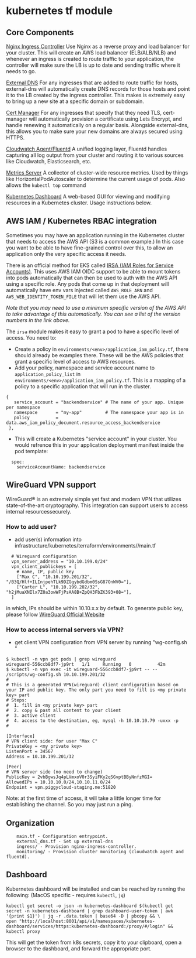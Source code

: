# kubernetes tf module

## Core Components

[Nginx Ingress Controller](https://github.com/kubernetes/ingress-nginx/)
Use Nginx as a reverse proxy and load balancer for your cluster. This will create an AWS load balancer (ELB/ALB/NLB) and whenever an ingress is created to route traffic to your application, the controller will make sure the LB is up to date and sending traffic where it needs to go.

[External DNS](https://github.com/kubernetes-sigs/external-dns)
For any ingresses that are added to route traffic for hosts, external-dns will automatically create DNS records for those hosts and point it to the LB created by the ingress controller.
This makes is extremely easy to bring up a new site at a specific domain or subdomain.

[Cert Manager](https://github.com/jetstack/cert-manager)
For any ingresses that specify that they need TLS, cert-manager will automatically provision a certificate using Lets Encrypt, and handle renewing it automatically on a regular basis.
Alongside external-dns, this allows you to make sure your new domains are always secured using HTTPS.

[Cloudwatch Agent/Fluentd](https://github.com/fluent/fluentd)
A unified logging layer, Fluentd handles capturing all log output from your cluster and routing it to various sources like Cloudwatch, Elasticsearch, etc.

[Metrics Server](https://github.com/kubernetes-sigs/metrics-server)
A collector of cluster-wide resource metrics.
Used by things like HorizontalPodAutoscaler to determine the current usage of pods. Also allows the `kubectl top` command

[Kubernetes Dashboard](https://github.com/kubernetes/dashboard)
A web-based GUI for viewing and modifying resources in a Kubernetes cluster. Usage instructions below.


## AWS IAM / Kubernetes RBAC integration

Sometimes you may have an application running in the Kubernetes cluster that needs to access the AWS API (S3 is a common example.) In this case you want to be able to have fine-grained control over this, to allow an application only the very specific access it needs.

There is an official method for EKS called [IRSA (IAM Roles for Service Accounts)](https://aws.amazon.com/blogs/opensource/introducing-fine-grained-iam-roles-service-accounts/). This uses AWS IAM OIDC support to be able to mount tokens into pods automatically that can then be used to auth with the AWS API using a specific role. Any pods that come up in that deployment will automatically have env vars injected called `AWS_ROLE_ARN` and `AWS_WEB_IDENTITY_TOKEN_FILE` that will let them use the AWS API.

*Note that you may need to use a minimum specific version of the AWS API to take advantage of this automatically. You can see a list of the version numbers in the link above.*

The `irsa` module makes it easy to grant a pod to have a specific level of access. You need to:

- Create a policy in `environments/<env>/application_iam_policy.tf`, there should already be examples there. These will be the AWS policies that grant a specific level of access to AWS resources.
- Add your policy, namespace and service account name to `application_policy_list` in `environments/<env>/application_iam_policy.tf`. This is a mapping of a policy to a specific application that will run in the cluster.

```
{
   service_account = "backendservice" # The name of your app. Unique per namespace
   namespace       = "my-app"         # The namespace your app is in
   policy          = data.aws_iam_policy_document.resource_access_backendservice
 },
```

- This will create a Kubernetes "service account" in your cluster. You would refrence this in your application deployment manifest inside the pod template:
```
  spec:
    serviceAccountName: backendservice
```


## WireGuard VPN support
WireGuard® is an extremely simple yet fast and modern VPN that utilizes state-of-the-art cryptography. This integration can support users to access internal resourcessecurely. 

### How to add user?
- add user(s) information into infrastructure/kubernetes/terraform/environments/<environment>/main.tf
```
  # Wireguard configuration
  vpn_server_address = "10.10.199.0/24"
  vpn_client_publickeys = [
    # name, IP, public key
    ["Max C", "10.10.199.201/32", "/B3Q/Hlf+ILInjpehTLk9DZGgybdGdbm0SsG87OnWV0="],
    ["Carter L", "10.10.199.202/32", "h2jMuaXNIlx7Z0a3owWFjPsAA8B+ZpQH3FbZK393+08="],
  ]
```
in which, IPs should be within 10.10.x.x by default. To generate public key, please follow [WireGuard Official Website](https://www.wireguard.com/)

### How to access internal servers via VPN?
- get client VPN configuration from VPN server by running "wg-config.sh <client IP>"
```
$ kubectl -n vpn get pods | grep wireguard
wireguard-556ccb8df7-jp9rt   1/1     Running   0          42m
$ kubectl -n vpn exec -it wireguard-556ccb8df7-jp9rt -- -- /scripts/wg-config.sh 10.10.199.201/32
#
# This is a generated VPN(wireguard) client configuration based on your IP and public key. The only part you need to fill is <my private key> part
# Steps:
#  1. fill in <my private key> part
#  2. copy & past all content to your client
#  3. active client
#  4. access to the destination, eg, mysql -h 10.10.10.79 -uxxx -p
#

[Interface]
# VPN client side: for user "Max C"
PrivateKey = <my private key>
ListenPort = 34567
Address = 10.10.199.201/32

[Peer]
# VPN server side (no need to change)
PublicKey = 2vbBgwsJq4pLVmxoV0r3SyiFKy2qSGvptBByNnfzMGI=
AllowedIPs = 10.10.10.0/24,10.10.11.0/24
Endpoint = vpn.piggycloud-staging.me:51820
```

Note: at the first time of access, it will take a little longer time for establishing the channel. So you may just run a ping.

## Organization

```
    main.tf - Configuration entrypoint.
    external_dns.tf - Set up external-dns
    ingress/ - Provision nginx-ingress-controller.
    monitoring/ - Provision cluster monitoring (cloudwatch agent and fluentd).
```


## Dashboard

Kubernetes dashboard will be installed and can be reached by running the following:
(MacOS specific - requires `kubectl`, `jq`)

```
kubectl get secret -o json -n kubernetes-dashboard $(kubectl get secret -n kubernetes-dashboard | grep dashboard-user-token | awk '{print $1}') | jq -r .data.token | base64 -D | pbcopy && \
open "http://localhost:8001/api/v1/namespaces/kubernetes-dashboard/services/https:kubernetes-dashboard:/proxy/#/login" && kubectl proxy
```

This will get the token from k8s secrets, copy it to your clipboard, open a browser to the dashboard, and forward the appropriate port.

